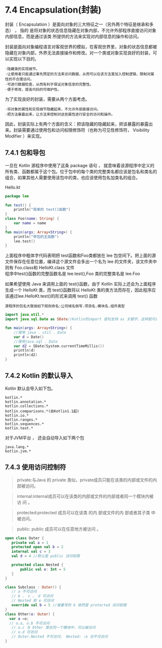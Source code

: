 # 7.4 Encapsulation(封装)
   封装（ Encapsulation ）是面向对象的三大特征之一（另外两个特征是继承和多态） ， 指的
   是将对象的状态信息隐藏在对象内部，不允许外部程序直接访问对象内部信息，而是通过该类
   所提供的方法来实现对内部信息的操作和访问。
   
   封装是面向对象编程语言对客观世界的模拟，在客观世界里，对象的状态信息都被隐藏在对象内部，外界无法直接操作和修改。对一个类或对象实现良好的封装，可以实现以下目的。
   
    ·隐藏类的实现细节。
    ·让使用者只能通过事先预定的方法来访问数据，从而可以在该方法里加入控制逻辑，限制对属性的不合理访问。
    ·可进行数据检查，从而有利于保证对象信息的完整性。
    ·便于修改，提高代码的可维护性。
    
   为了实现良好的封装，需要从两个方面考虑。
   
    ·将对象的属性和实现细节隐藏起来，不允许外部直接访问。
    ·把方法暴露出来，让方法来控制对这些属性进行安全的访问和操作。
   因此，封装实际上有两个方面的含义：把该隐藏的隐藏起来，把该暴露的暴露出来。封装需要通过使用包和访问权限修饰符（也称为可见性修饰符， Visibility Modifier ）来实现。
   
## 7.4.1 包和导包
 一旦在 Kotlin 源程序中使用了这条 package 语句 ， 就意味着该源程序中定义的所有类、函数都属于这个包。位于包中的每个类的完整类名都应该是包名和类名的组合，如果其他人需要使用该包中的类，也应该使用包名加类名的组合。
  
  Hello.kt
 
```kotlin
package lee
    
fun test() {
    println("简单的 test()函数")
}
class Foo(name: String) {
    var name = name
}
fun main(args: Array<String>) {
    println("带包的主函数")
    lee.test()
}
```
    
上面程序中粗体字代码表明把 test函数和Foo类都放在 lee 包空间下。把上面的源文件保存在任意位置，编译这个源文件会多出一个名为 lee 的文件夹，该文件夹中则有 Foo.class和 HelloKt.class 文件  
程序中test()函数的完整函数名是 lee.test(),Foo 类的完整类名是 lee.Foo 

如果希望使用 Java 来调用上面的 test()函数，由于 Kotlin 实际上还会为上面程序生成一个 HelloKt 类，而 test()函数将以 HelloKt 类的类方法而存在，因此程序应该通过lee.HelloKt.test()的形式来调用 test() 函数


    源程序的包名大致按如下规则命名:公司域名倒写.项目名.模块名.组件类型
    
```kotlin
import java.util.*
import java.sql.Date as SDate//Kotlin的import 语句支持 as 关键字，这样就可以为导入类指定别名，从而解决了导入两个不同包中的同名类的问题

fun main(args: Array<String>) {
    //使用 java . util . Date
    var d = Date()
    //使用java.sql . Date
    var d2 = SDate(System.currentTimeMillis())
    println(d)
    println(d2)
}
```
## 7.4.2 Kotlin 的默认导入
Kotlin 默认会导入如下包。

    kotlin.*
    kotlin.annotation.*
    kotlin.collections.*
    kotlin.comparisons.*(自Kotlin1.1起)
    kotlin.io.*
    kotlin.ranges.*
    kotlin.sequences.*
    kotlin.text.*


对于JVM平台 ， 还会自动导入如下两个包
    
    java.lang.*
    kotlin.jvm.*
   
 ## 7.4.3 使用访问控制符
 >private:与Java 的 private 类似，private成员只能在该类的内部或文件的内部被访问。
 
 > internal:internal成员可以在该类的内部或文件的内部或者同一个模块内被访 问 。
 
 > protected:protected 成员可以在该类 的内 部或文件的内 部或者其子类 中被访问。
 
 > public: public 成员可以在任意地方被访问 。
 
 ```kotlin
open class Outer {
    private val a = 1
    protected open val b = 2
    internal val c = 3
    val d = 4 //默认是 public 访问权限

    protected class Nested {
        public val e: Int = 5
    }
}

class Subclass : Outer() {
    // a 不可访问
    // b 、 c 、 d 可访问
    // Nested 和 e 可访问
    override val b = 5 //被重写的 b 依然是 protected 访问权限
}
class Other(o: Outer) {
   var a =o;
   // o.a, o.b 不可访问
    // o.c 与 Other 类在同一个模块中，可以被访问
    // o.d 可访问
    // Outer.Nested 不可访问， Nested: :e 也不可访问
}
```
